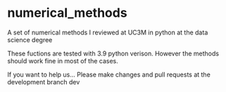 # numerical_methods
A set of numerical methods I reviewed at UC3M in python at the data science degree

These fuctions are tested with 3.9 python verison. However the methods should work fine in most of the cases.

If you want to help us... Please make changes and pull requests at the development branch dev
